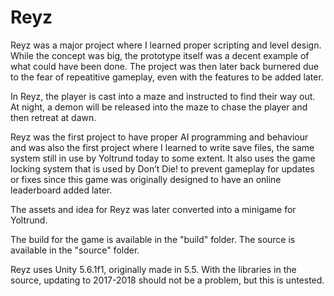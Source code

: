# Reyz

Reyz was a major project where I learned proper scripting and level design. While the concept was big, the prototype itself was a decent example of what could have been done. The project was then later back burnered due to the fear of repeatitive gameplay, even with the features to be added later.

In Reyz, the player is cast into a maze and instructed to find their way out. At night, a demon will be released into the maze to chase the player and then retreat at dawn.

Reyz was the first project to have proper AI programming and behaviour and was also the first project where I learned to write save files, the same system still in use by Yoltrund today to some extent. It also uses the game locking system that is used by Don’t Die! to prevent gameplay for updates or fixes since this game was originally designed to have an online leaderboard added later.

The assets and idea for Reyz was later converted into a minigame for Yoltrund.

The build for the game is available in the "build" folder. The source is available in the "source" folder. 

Reyz uses Unity 5.6.1f1, originally made in 5.5. With the libraries in the source, updating to 2017-2018 should not be a problem, but this is untested.